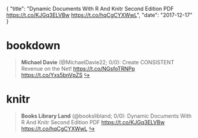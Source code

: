 {
  "title": "Dynamic Documents With R And Knitr Second Edition PDF https://t.co/KJGq3ELVBw https://t.co/hqCgCYXWwL",
  "date": "2017-12-17"
}

# bookdown

> **Michael Davie** (@MichaelDavie22; 0/0): Create CONSISTENT Revenue on the Net!
https://t.co/NGsfoTRNPp https://t.co/Yxs5bnVpZS  [&#8618;](https://twitter.com/xieyihui/status/941926673364156416)

<!-- -->


# knitr

> **Books Library Land** (@bookslibland; 0/0): Dynamic Documents With R And Knitr Second Edition PDF
https://t.co/KJGq3ELVBw https://t.co/hqCgCYXWwL  [&#8618;](https://twitter.com/xieyihui/status/942049621198729216)

<!-- -->


